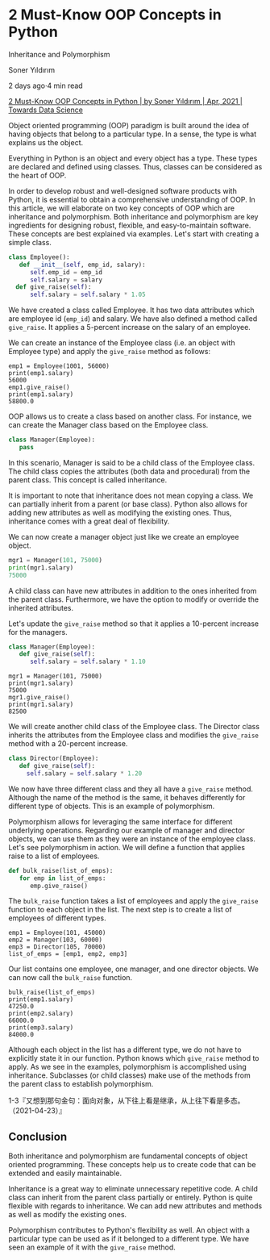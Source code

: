 # 2 Must-Know OOP Concepts in Python

Inheritance and Polymorphism

Soner Yıldırım

2 days ago·4 min read

[2 Must-Know OOP Concepts in Python | by Soner Yıldırım | Apr, 2021 | Towards Data Science](https://towardsdatascience.com/2-must-know-oop-concepts-in-python-48d643a7385)

Object oriented programming (OOP) paradigm is built around the idea of having objects that belong to a particular type. In a sense, the type is what explains us the object.

Everything in Python is an object and every object has a type. These types are declared and defined using classes. Thus, classes can be considered as the heart of OOP.

In order to develop robust and well-designed software products with Python, it is essential to obtain a comprehensive understanding of OOP. In this article, we will elaborate on two key concepts of OOP which are inheritance and polymorphism.
Both inheritance and polymorphism are key ingredients for designing robust, flexible, and easy-to-maintain software. These concepts are best explained via examples. Let's start with creating a simple class.

```py
class Employee():
   def __init__(self, emp_id, salary):
      self.emp_id = emp_id
      self.salary = salary
  def give_raise(self):
      self.salary = self.salary * 1.05
```

We have created a class called Employee. It has two data attributes which are employee id (`emp_id`) and salary. We have also defined a method called `give_raise`. It applies a 5-percent increase on the salary of an employee.

We can create an instance of the Employee class (i.e. an object with Employee type) and apply the `give_raise` method as follows:

```
emp1 = Employee(1001, 56000)
print(emp1.salary)
56000
emp1.give_raise()
print(emp1.salary)
58800.0
```

OOP allows us to create a class based on another class. For instance, we can create the Manager class based on the Employee class.

```py
class Manager(Employee):
   pass
```

In this scenario, Manager is said to be a child class of the Employee class. The child class copies the attributes (both data and procedural) from the parent class. This concept is called inheritance.

It is important to note that inheritance does not mean copying a class. We can partially inherit from a parent (or base class). Python also allows for adding new attributes as well as modifying the existing ones. Thus, inheritance comes with a great deal of flexibility.

We can now create a manager object just like we create an employee object.

```py
mgr1 = Manager(101, 75000)
print(mgr1.salary)
75000
```

A child class can have new attributes in addition to the ones inherited from the parent class. Furthermore, we have the option to modify or override the inherited attributes.

Let's update the `give_raise` method so that it applies a 10-percent increase for the managers.

```py
class Manager(Employee):
   def give_raise(self):
      self.salary = self.salary * 1.10
```

```
mgr1 = Manager(101, 75000)
print(mgr1.salary)
75000
mgr1.give_raise()
print(mgr1.salary)
82500
```

We will create another child class of the Employee class. The Director class inherits the attributes from the Employee class and modifies the `give_raise` method with a 20-percent increase.

```py
class Director(Employee):
   def give_raise(self):
     self.salary = self.salary * 1.20
```

We now have three different class and they all have a `give_raise` method. Although the name of the method is the same, it behaves differently for different type of objects. This is an example of polymorphism.

Polymorphism allows for leveraging the same interface for different underlying operations. Regarding our example of manager and director objects, we can use them as they were an instance of the employee class. Let's see polymorphism in action. We will define a function that applies raise to a list of employees.

```py
def bulk_raise(list_of_emps):
   for emp in list_of_emps:
      emp.give_raise()
```

The `bulk_raise` function takes a list of employees and apply the `give_raise` function to each object in the list. The next step is to create a list of employees of different types.

```
emp1 = Employee(101, 45000)
emp2 = Manager(103, 60000)
emp3 = Director(105, 70000)
list_of_emps = [emp1, emp2, emp3]
```

Our list contains one employee, one manager, and one director objects. We can now call the `bulk_raise` function.

```
bulk_raise(list_of_emps)
print(emp1.salary)
47250.0
print(emp2.salary)
66000.0
print(emp3.salary)
84000.0
```

Although each object in the list has a different type, we do not have to explicitly state it in our function. Python knows which `give_raise` method to apply. As we see in the examples, polymorphism is accomplished using inheritance. Subclasses (or child classes) make use of the methods from the parent class to establish polymorphism.

1-3『又想到那句金句：面向对象，从下往上看是继承，从上往下看是多态。（2021-04-23）』

## Conclusion

Both inheritance and polymorphism are fundamental concepts of object oriented programming. These concepts help us to create code that can be extended and easily maintainable.

Inheritance is a great way to eliminate unnecessary repetitive code. A child class can inherit from the parent class partially or entirely. Python is quite flexible with regards to inheritance. We can add new attributes and methods as well as modify the existing ones.

Polymorphism contributes to Python's flexibility as well. An object with a particular type can be used as if it belonged to a different type. We have seen an example of it with the `give_raise` method.
